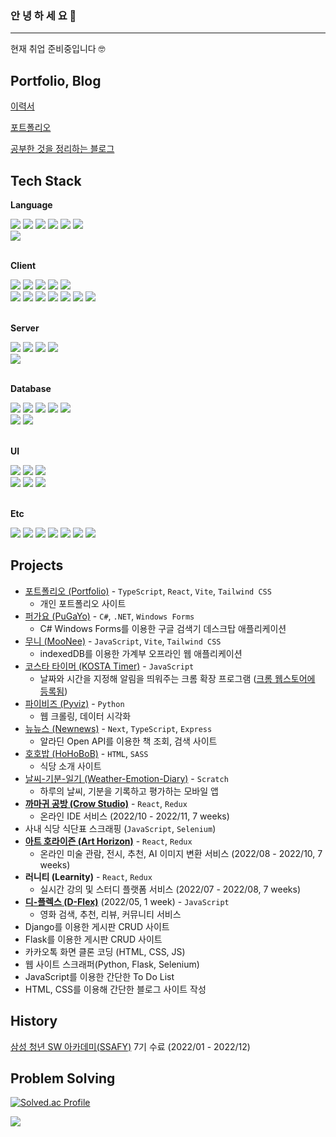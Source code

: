 ### 안 녕 하 세 요 👋

---

현재 취업 준비중입니다 🤓

## Portfolio, Blog

[이력서](https://sable-exhaust-9f0.notion.site/479338ef915044d88328b7a65198bab7)

[포트폴리오](https://hhejo.github.io/portfolio)

[공부한 것을 정리하는 블로그](https://hhejo.github.io)

## Tech Stack

**Language**
<div>
  <img src="https://img.shields.io/badge/javascript-F7DF1E?style=for-the-badge&logo=javascript&logoColor=black">
  <img src="https://img.shields.io/badge/typescript-3178C6?style=for-the-badge&logo=typescript&logoColor=white">
  <img src="https://img.shields.io/badge/python-3776AB?style=for-the-badge&logo=python&logoColor=white">
  <img src="https://img.shields.io/badge/c%23-68217A?style=for-the-badge&logo=csharp&logoColor=white">
  <img src="https://img.shields.io/badge/c-A8B9CC?style=for-the-badge&logo=c&logoColor=black">
  <img src="https://img.shields.io/badge/c++-00599C?style=for-the-badge&logo=c%2B%2B&logoColor=white">
  <br />
  <img src="https://img.shields.io/badge/Rust-000000?style=flat-square&logo=rust&logoColor=white">
</div>
<br />

**Client**
<div>
  <img src="https://img.shields.io/badge/html5-E34F26?style=for-the-badge&logo=html5&logoColor=white">
  <img src="https://img.shields.io/badge/css3-1572B6?style=for-the-badge&logo=css3&logoColor=white">
  <img src="https://img.shields.io/badge/react-61DAFB?style=for-the-badge&logo=react&logoColor=black">
  <img src="https://img.shields.io/badge/next-000000?style=for-the-badge&logo=next.js&logoColor=white">
  <img src="https://img.shields.io/badge/vue-4FC08D?style=for-the-badge&logo=vue.js&logoColor=white">
  <br />
  <img src="https://img.shields.io/badge/redux-764ABC?style=for-the-badge&logo=redux&logoColor=white">
  <img src="https://img.shields.io/badge/zustand-000000?style=for-the-badge&logo=zustand&logoColor=white">
  <img src="https://img.shields.io/badge/tanstack query-FF4154?style=for-the-badge&logo=react-query&logoColor=white">
  <img src="https://img.shields.io/badge/react router-CA4245?style=for-the-badge&logo=react-router&logoColor=white">
  <img src="https://img.shields.io/badge/immer-83C742?style=for-the-badge&logo=immer&logoColor=white">
  <img src="https://img.shields.io/badge/vite-646CFF?style=for-the-badge&logo=vite&logoColor=white">
  <img src="https://img.shields.io/badge/webpack-8DD6F9?style=for-the-badge&logo=webpack&logoColor=black">
  <!-- Windows Forms 512BD4 -->
</div>
<br />

**Server**
<div>
  <img src="https://img.shields.io/badge/node-339933?style=for-the-badge&logo=node.js&logoColor=white">
  <img src="https://img.shields.io/badge/express-000000?style=for-the-badge&logo=express&logoColor=white">
  <img src="https://img.shields.io/badge/django-092E20?style=for-the-badge&logo=django&logoColor=white">
  <img src="https://img.shields.io/badge/flask-000000?style=for-the-badge&logo=flask&logoColor=white">
  <br />
<!--   <img src="https://img.shields.io/badge/ASP .NET -512BD4?style=flat-square&logo=asp.net&logoColor=white"> -->
  <img src="https://img.shields.io/badge/fastapi-009688?style=flat-square&logo=fastapi&logoColor=white">
  <!-- JWT 000000 -->
  <!-- OAuth 3C7DD9 -->
  <!-- Passport.js 34E27A -->
</div>
<br />

**Database**
<div>
  <img src="https://img.shields.io/badge/mongodb-47A248?style=for-the-badge&logo=mongodb&logoColor=white">
  <img src="https://img.shields.io/badge/mysql-4479A1?style=for-the-badge&logo=mysql&logoColor=white">
  <img src="https://img.shields.io/badge/sqlite-003B57?style=for-the-badge&logo=sqlite&logoColor=white">
  <img src="https://img.shields.io/badge/supabase-3ECF8E?style=for-the-badge&logo=supabase&logoColor=white">
  <img src="https://img.shields.io/badge/firebase-FFCA28?style=for-the-badge&logo=firebase&logoColor=white">
<!--   <img src="https://img.shields.io/badge/firebase-FFA611?style=for-the-badge&logo=firebase&logoColor=white"> -->
<!--   <img src="https://img.shields.io/badge/firebase-F5820D?style=for-the-badge&logo=firebase&logoColor=white"> -->
  <br />
  <img src="https://img.shields.io/badge/sequelize-52B0E7?style=flat-square&logo=sequelize&logoColor=white">
  <img src="https://img.shields.io/badge/mongoose-880000?style=flat-square&logo=mongoose&logoColor=white">
</div>
<br />

**UI**
<div>
  <img src="https://img.shields.io/badge/tailwindcss-06B6D4?style=for-the-badge&logo=tailwindcss&logoColor=white">
  <img src="https://img.shields.io/badge/sass-CC6699?style=for-the-badge&logo=sass&logoColor=white">
  <img src="https://img.shields.io/badge/storybook-FF4785?style=for-the-badge&logo=storybook&logoColor=black">
  <br />
  <img src="https://img.shields.io/badge/styled components-DB7093?style=flat-square&logo=styled-components&logoColor=white">
  <img src="https://img.shields.io/badge/bootstrap-7952B3?style=flat-square&logo=bootstrap&logoColor=white">
  <img src="https://img.shields.io/badge/mui-007FFF?style=flat-square&logo=mui&logoColor=white">
</div>
<br />

**Etc**

<div>
  <img src="https://img.shields.io/badge/git-F05032?style=for-the-badge&logo=git&logoColor=white">
  <img src="https://img.shields.io/badge/github-181717?style=for-the-badge&logo=github&logoColor=white">
  <img src="https://img.shields.io/badge/vim-019733?style=for-the-badge&logo=vim&logoColor=white">
  <img src="https://img.shields.io/badge/bash-4EAA25?style=for-the-badge&logo=gnubash&logoColor=white">
  <img src="https://img.shields.io/badge/eslint-4B32C3?style=for-the-badge&logo=eslint&logoColor=white">
  <img src="https://img.shields.io/badge/prettier-F7B93E?style=for-the-badge&logo=prettier&logoColor=black">
<!--   <img src="https://img.shields.io/badge/nodemon-76D04B?style=for-the-badge&logo=nodemon&logoColor=white"> -->
<!--   <img src="https://img.shields.io/badge/babel-F9DC3E?style=for-the-badge&logo=babel&logoColor=black"> -->
<!--   <img src="https://img.shields.io/badge/notion-FFFFFF?style=for-the-badge&logo=notion&logoColor=black"> -->
<!--   <img src="https://img.shields.io/badge/figma-F24E1E?style=for-the-badge&logo=figma&logoColor=black"> -->
<!--   <img src="https://img.shields.io/badge/slack-4A154B?style=for-the-badge&logo=slack&logoColor=black"> -->
  <img src="https://img.shields.io/badge/jira-0052CC?style=for-the-badge&logo=jira&logoColor=black">
<!--   <img src="https://img.shields.io/badge/discord-5865F2?style=for-the-badge&logo=discord&logoColor=black"> -->
</div>

## Projects

- [포트폴리오 (Portfolio)](https://github.com/hhejo/portfolio) - `TypeScript`, `React`, `Vite`, `Tailwind CSS`
  - 개인 포트폴리오 사이트
- [퍼가요 (PuGaYo)](https://github.com/hhejo/pugayo) - `C#`, `.NET`, `Windows Forms`
  - C# Windows Forms를 이용한 구글 검색기 데스크탑 애플리케이션
- [무니 (MooNee)](https://github.com/hhejo/moonee) - `JavaScript`, `Vite`, `Tailwind CSS`
  - indexedDB를 이용한 가계부 오프라인 웹 애플리케이션
- [코스타 타이머 (KOSTA Timer)](https://github.com/hhejo/chrome-timer) - `JavaScript`
  - 날짜와 시간을 지정해 알림을 띄워주는 크롬 확장 프로그램 ([크롬 웹스토어에 등록됨](https://chromewebstore.google.com/detail/kosta-timer/helppnekbooonbajcomnekjicpoaoifd?hl=ko&utm_source=ext_sidebar))
- [파이비즈 (Pyviz)](https://github.com/hhejo/pyviz) - `Python`
  - 웹 크롤링, 데이터 시각화
- [뉴뉴스 (Newnews)](https://github.com/hhejo/newnews) - `Next`, `TypeScript`, `Express`
  - 알라딘 Open API를 이용한 책 조회, 검색 사이트
- [호호밥 (HoHoBoB)](https://github.com/hhejo/hohobob) - `HTML`, `SASS`
  - 식당 소개 사이트
- [날씨-기분-일기 (Weather-Emotion-Diary)](https://github.com/hhejo/wea-emo-diary) - `Scratch`
  - 하루의 날씨, 기분을 기록하고 평가하는 모바일 앱
- **[까마귀 공방 (Crow Studio)](https://github.com/hhejo/crow-studio-fe)** - `React`, `Redux`
  - 온라인 IDE 서비스 (2022/10 - 2022/11, 7 weeks)
- 사내 식당 식단표 스크래핑 (`JavaScript`, `Selenium`)
- **[아트 호라이즌 (Art Horizon)](https://github.com/hhejo/art-horizon-fe)** - `React`, `Redux`
  - 온라인 미술 관람, 전시, 추천, AI 이미지 변환 서비스 (2022/08 - 2022/10, 7 weeks)
- **러니티 (Learnity)** - `React`, `Redux`
  - 실시간 강의 및 스터디 플랫폼 서비스 (2022/07 - 2022/08, 7 weeks)
- **[디-플렉스 (D-Flex)](https://github.com/hhejo/D-FLEX)** (2022/05, 1 week) - `JavaScript`
  - 영화 검색, 추천, 리뷰, 커뮤니티 서비스
- Django를 이용한 게시판 CRUD 사이트
- Flask를 이용한 게시판 CRUD 사이트
- 카카오톡 화면 클론 코딩 (HTML, CSS, JS)
- 웹 사이트 스크래퍼(Python, Flask, Selenium)
- JavaScript를 이용한 간단한 To Do List
- HTML, CSS를 이용해 간단한 블로그 사이트 작성

## History

[삼성 청년 SW 아카데미(SSAFY)](https://www.ssafy.com/ksp/jsp/swp/swpMain.jsp) 7기 수료 (2022/01 - 2022/12)

## Problem Solving

[![Solved.ac Profile](http://mazassumnida.wtf/api/v2/generate_badge?boj=verymanycoins)](https://solved.ac/verymanycoins/)

<a href="https://hits.seeyoufarm.com"><img src="https://hits.seeyoufarm.com/api/count/incr/badge.svg?url=https%3A%2F%2Fgithub.com%2Fhhejo%2Fhit-counter&count_bg=%237FC3F2&title_bg=%23555555&icon=&icon_color=%23E7E7E7&title=hits&edge_flat=false"/></a>

<!--
## Languages

![Top Langs](https://github-readme-stats.vercel.app/api/top-langs/?username=hhejo&layout=compact)
-->

<!--

혼자 프로젝트 2020-2021
플라스크
셀레늄
노마드코더

-->

<!--
**hhejo/hhejo** is a ✨ _special_ ✨ repository because its `README.md` (this file) appears on your GitHub profile.

Here are some ideas to get you started:

- 🔭 I’m currently working on ...
- 🌱 I’m currently learning ...
- 👯 I’m looking to collaborate on ...
- 🤔 I’m looking for help with ...
- 💬 Ask me about ...
- 📫 How to reach me: ...
- 😄 Pronouns: ...
- ⚡ Fun fact: ...

![hhejo's GitHub stats](https://github-readme-stats.vercel.app/api?username=hhejo&show_icons=true&theme=default)

-->
